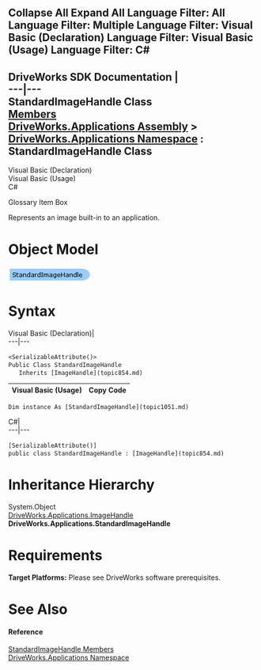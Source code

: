        

 Collapse All Expand All  Language Filter: All  Language Filter: Multiple  Language Filter: Visual Basic (Declaration) Language Filter: Visual Basic (Usage) Language Filter: C#  
---  
DriveWorks SDK Documentation  |   
---|---  
StandardImageHandle Class   
[Members](topic1052.md)   
[DriveWorks.Applications Assembly](topic13.md) > [DriveWorks.Applications Namespace](topic16.md) : StandardImageHandle Class  
---  
  
Visual Basic (Declaration)    
Visual Basic (Usage)    
C# 

Glossary Item Box

Represents an image built-in to an application. 

# Object Model

![](dotnetdiagramimages/image35.png)

# Syntax

Visual Basic (Declaration)|   
---|---  
      
    
    <SerializableAttribute()>
    Public Class StandardImageHandle 
       Inherits [ImageHandle](topic854.md)  
  
Visual Basic (Usage)| Copy Code  
---|---  
      
    
    Dim instance As [StandardImageHandle](topic1051.md)  
  
C#|   
---|---  
      
    
    [SerializableAttribute()]
    public class StandardImageHandle : [ImageHandle](topic854.md)   
  
# Inheritance Hierarchy

System.Object  
[DriveWorks.Applications.ImageHandle](topic854.md)  
**DriveWorks.Applications.StandardImageHandle**  


# Requirements

**Target Platforms:** Please see DriveWorks software prerequisites.

# See Also

#### Reference

[StandardImageHandle Members](topic1052.md)   
[DriveWorks.Applications Namespace](topic16.md)


